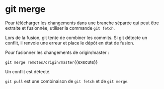 # git merge

Pour télécharger les changements dans une branche séparée qui peut être extraite et fusionnée, utiliser la commande `git fetch`.

Lors de la fusion, git tente de combiner les commits. Si git détecte un conflit, il renvoie une erreur et place le dépôt en état de fusion.

Pour fusionner les changements de origin/master :

`git merge remotes/origin/master`{{execute}}

Un conflit est détecté.

`git pull` est une combinaison de `git fetch` et de `git merge`.
